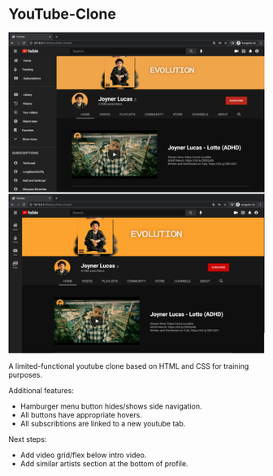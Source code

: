 # YouTube-Clone

<img src="images/readme-expanded.png"/>
<img src="images/readme-smallsidenav.png"/>

A limited-functional youtube clone based on HTML and CSS for training purposes.

Additional features:

- Hamburger menu button hides/shows side navigation.
- All buttons have appropriate hovers.
- All subscribtions are linked to a new youtube tab.

Next steps:

- Add video grid/flex below intro video.
- Add similar artists section at the bottom of profile.
